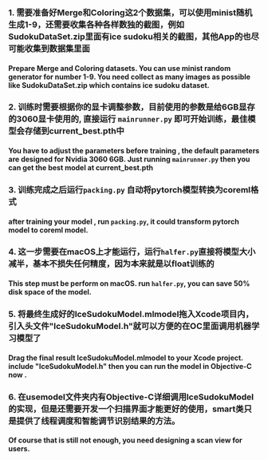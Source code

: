 ### 1. 需要准备好Merge和Coloring这2个数据集，可以使用minist随机生成1-9，还需要收集各种各样数独的截图，例如SudokuDataSet.zip里面有ice sudoku相关的截图，其他App的也尽可能收集到数据集里面

#### Prepare Merge and Coloring datasets. You can use minist random generator for number 1-9. You need collect as many images as possible like SudokuDataSet.zip which contains ice sudoku dataset.

### 2. 训练时需要根据你的显卡调整参数，目前使用的参数是给6GB显存的3060显卡使用的, 直接运行 `mainrunner.py` 即可开始训练，最佳模型会存储到current_best.pth中

#### You have to adjust the parameters before training , the default parameters are designed for Nvidia 3060 6GB. Just running `mainrunner.py` then you can get the best model at current_best.pth

### 3. 训练完成之后运行`packing.py` 自动将pytorch模型转换为coreml格式
#### after training your model , run `packing.py`, it could transform pytorch model to coreml model.

### 4. 这一步需要在macOS上才能运行，运行`halfer.py`直接将模型大小减半，基本不损失任何精度，因为本来就是以float训练的
#### This step must be perform on macOS. run `halfer.py`, you can save 50% disk space of the model.

### 5. 将最终生成好的IceSudokuModel.mlmodel拖入Xcode项目内，引入头文件"IceSudokuModel.h"就可以方便的在OC里面调用机器学习模型了
#### Drag the final result IceSudokuModel.mlmodel to your Xcode project. include "IceSudokuModel.h" then you can run the model in Objective-C now .

### 6. 在usemodel文件夹内有Objective-C详细调用IceSudokuModel的实现，但是还需要开发一个扫描界面才能更好的使用，smart类只是提供了线程调度和智能调节识别结果的方法。
#### Of course that is still not enough, you need designing a scan view for users.



